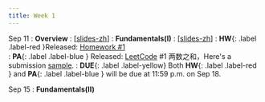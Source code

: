 ```yaml
---
title: Week 1
---
```


Sep 11
: **Overview**
  :  \[[slides-zh](https://basics.sjtu.edu.cn/~yangqizhe/pdf/algo2023w/slides/AlgoLec0-handout-zh.pdf)\]
: **Fundamentals(I)**
  :  \[[slides-zh](https://basics.sjtu.edu.cn/~yangqizhe/pdf/algo2023w/slides/AlgoLec1-handout-zh.pdf)\]
:  **HW**{: .label .label-red }Released: [Homework #1](https://basics.sjtu.edu.cn/~yangqizhe/pdf/algo2023w/homework/Algo-hw1.pdf)  
: **PA**{: .label .label-blue } Released: [LeetCode](https://leetcode.cn/problems/two-sum/) #1 两数之和，Here's a submission [sample](https://basics.sjtu.edu.cn/~yangqizhe/pdf/algo2023w/homework/sample.pdf).
: **DUE**{: .label .label-yellow} Both **HW**{: .label .label-red } and  **PA**{: .label .label-blue } will be due at 11:59 p.m. on Sep 18.

Sep 15
: **Fundamentals(II)**


  

